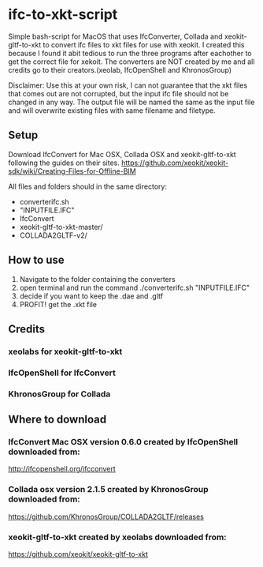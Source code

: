 # ifc-to-xkt-script

Simple bash-script for MacOS that uses IfcConverter, Collada and xeokit-gltf-to-xkt to convert ifc files to xkt files for use with xeokit.
I created this because I found it abit tedious to run the three programs after eachother to get the correct file for xekoit.
The converters are NOT created by me and all credits go to their creators.(xeolab, IfcOpenShell and KhronosGroup)


Disclaimer: Use this at your own risk, I can not guarantee that the xkt files that comes out are not corrupted, but the input ifc file should not be changed in any way. The output file will be named the same as the input file and will overwrite existing files with same filename and filetype.


## Setup
Download IfcConvert for Mac OSX, Collada OSX and xeokit-gltf-to-xkt following the guides on their sites.
https://github.com/xeokit/xeokit-sdk/wiki/Creating-Files-for-Offline-BIM

All files and folders should in the same directory:
- converterifc.sh
- "INPUTFILE.IFC"
- IfcConvert
- xeokit-gltf-to-xkt-master/ 
- COLLADA2GLTF-v2/

## How to use
1. Navigate to the folder containing the converters
2. open terminal and run the command ./converterifc.sh "INPUTFILE.IFC"
3. decide if you want to keep the .dae and .gltf
4. PROFIT! get the .xkt file


## Credits
### xeolabs for xeokit-gltf-to-xkt
### IfcOpenShell for IfcConvert
### KhronosGroup for Collada


## Where to download
### IfcConvert Mac OSX version 0.6.0 created by IfcOpenShell downloaded from: 
http://ifcopenshell.org/ifcconvert

### Collada osx version 2.1.5 created by KhronosGroup downloaded from:
https://github.com/KhronosGroup/COLLADA2GLTF/releases

### xeokit-gltf-to-xkt created by xeolabs downloaded from:
https://github.com/xeokit/xeokit-gltf-to-xkt
